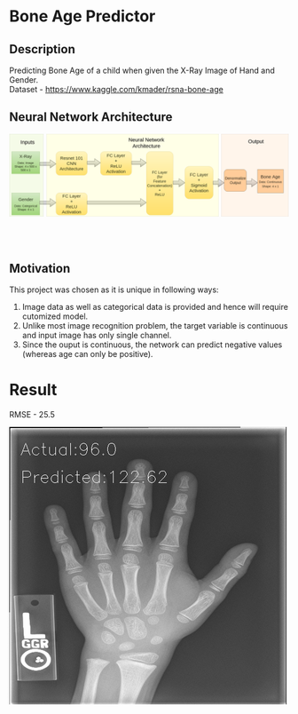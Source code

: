 # Bone Age Predictor


## Description
Predicting Bone Age of a child when given the X-Ray Image of Hand and Gender. <br>
Dataset - https://www.kaggle.com/kmader/rsna-bone-age

## Neural Network Architecture 

![alt text](images/flowchart.png)

<br>
<br>

## Motivation
This project was chosen as it is unique in following ways:
1. Image data as well as categorical data is provided and hence will require cutomized model.
2. Unlike most image recognition problem, the target variable is continuous and input image has only single channel.
3. Since the ouput is continuous, the network can predict negative values (whereas age can only be positive).

# Result
RMSE - 25.5


![alt text](images/pred_on_test.gif)
